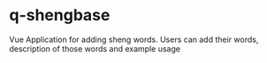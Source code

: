 # q-shengbase
Vue Application for adding sheng words. Users can add their words, description of those words and example usage
